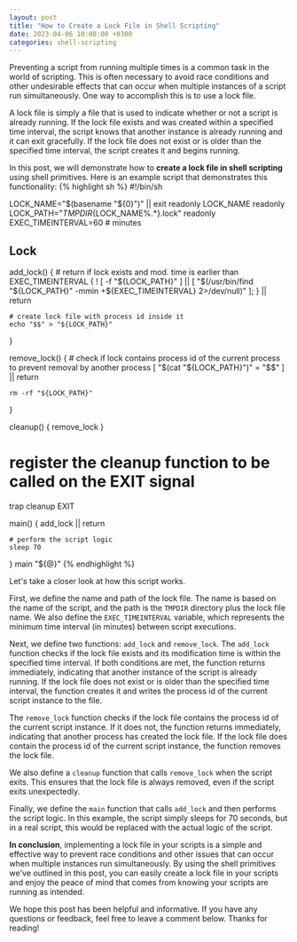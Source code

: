 ```yaml
---
layout: post
title: "How to Create a Lock File in Shell Scripting"
date: 2023-04-06 10:00:00 +0300
categories: shell-scripting
---
```

Preventing a script from running multiple times is a common task in the world of scripting. This is often necessary to avoid race conditions and other undesirable effects that can occur when multiple instances of a script run simultaneously. One way to accomplish this is to use a lock file.

A lock file is simply a file that is used to indicate whether or not a script is already running. If the lock file exists and was created within a specified time interval, the script knows that another instance is already running and it can exit gracefully. If the lock file does not exist or is older than the specified time interval, the script creates it and begins running.

In this post, we will demonstrate how to **create a lock file in shell scripting** using shell primitives. Here is an example script that demonstrates this functionality:
{% highlight sh %}
#!/bin/sh

LOCK_NAME="$(basename "${0}")" || exit
readonly LOCK_NAME
readonly LOCK_PATH="${TMPDIR}${LOCK_NAME%.*}.lock"
readonly EXEC_TIMEINTERVAL=60 # minutes

## Lock

add_lock() {
    # return if lock exists and mod. time is earlier than EXEC_TIMEINTERVAL
   { ! [ -f "${LOCK_PATH}" ] || [ "$(/usr/bin/find "${LOCK_PATH}" -mmin +${EXEC_TIMEINTERVAL} 2>/dev/null)" ]; } || return

    # create lock file with process id inside it
    echo "$$" > "${LOCK_PATH}"
}

remove_lock() {
    # check if lock contains process id of the current process to prevent removal by another process
    [ "$(cat "${LOCK_PATH}")" = "$$" ] || return

    rm -rf "${LOCK_PATH}"
}

cleanup() {
    remove_lock
}

# register the cleanup function to be called on the EXIT signal
trap cleanup EXIT

main() {
    add_lock || return

    # perform the script logic
    sleep 70
}
main "${@}"
{% endhighlight %}

Let's take a closer look at how this script works.

First, we define the name and path of the lock file. The name is based on the name of the script, and the path is the `TMPDIR` directory plus the lock file name. We also define the `EXEC_TIMEINTERVAL` variable, which represents the minimum time interval (in minutes) between script executions.

Next, we define two functions: `add_lock` and `remove_lock`. The `add_lock` function checks if the lock file exists and its modification time is within the specified time interval. If both conditions are met, the function returns immediately, indicating that another instance of the script is already running. If the lock file does not exist or is older than the specified time interval, the function creates it and writes the process id of the current script instance to the file.

The `remove_lock` function checks if the lock file contains the process id of the current script instance. If it does not, the function returns immediately, indicating that another process has created the lock file. If the lock file does contain the process id of the current script instance, the function removes the lock file.

We also define a `cleanup` function that calls `remove_lock` when the script exits. This ensures that the lock file is always removed, even if the script exits unexpectedly.

Finally, we define the `main` function that calls `add_lock` and then performs the script logic. In this example, the script simply sleeps for 70 seconds, but in a real script, this would be replaced with the actual logic of the script.

**In conclusion**, implementing a lock file in your scripts is a simple and effective way to prevent race conditions and other issues that can occur when multiple instances run simultaneously. By using the shell primitives we've outlined in this post, you can easily create a lock file in your scripts and enjoy the peace of mind that comes from knowing your scripts are running as intended.

We hope this post has been helpful and informative. If you have any questions or feedback, feel free to leave a comment below. Thanks for reading!
